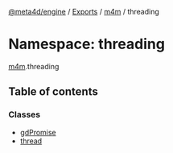 [@meta4d/engine](../README.md) / [Exports](../modules.md) / [m4m](m4m.md) / threading

# Namespace: threading

[m4m](m4m.md).threading

## Table of contents

### Classes

- [gdPromise](../classes/m4m.threading.gdPromise.md)
- [thread](../classes/m4m.threading.thread.md)
